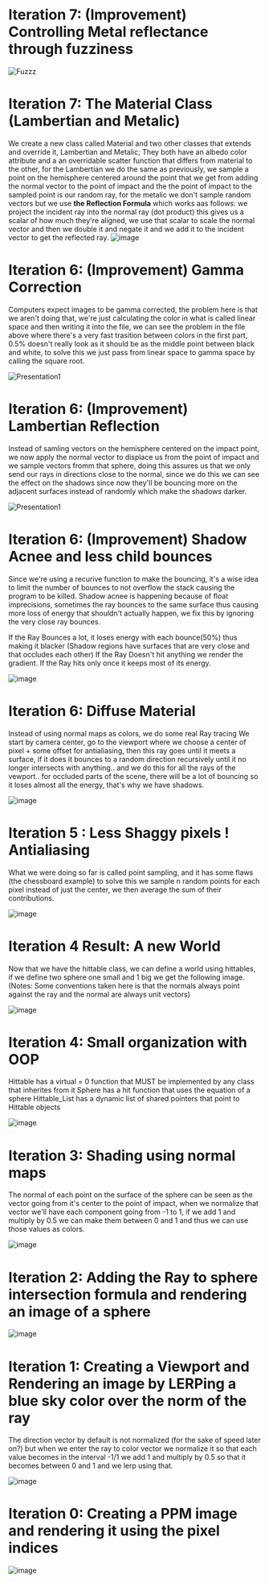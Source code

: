 # Iteration 7: (Improvement) Controlling Metal reflectance through fuzziness
![Fuzzz](https://github.com/user-attachments/assets/2cba8cee-81bd-495a-941e-0725897e085a)



# Iteration 7: The Material Class (Lambertian and Metalic)
We create a new class called Material and two other classes that extends and override it, Lambertian and Metalic; They both have an albedo color attribute and a an overridable scatter function that differs from material to the other, for the Lambertian we do the same as previously, we sample a point on the hemisphere centered around the point that we get from adding the normal vector to the point of impact and the the point of impact to the sampled point is our random ray, for the metalic we don't sample random vectors but we use **the Reflection Formula** which works aas follows: we project the incident ray into the normal ray (dot product) this gives us a scalar of how much they're aligned, we use that scalar to scale the normal vector and then we double it and negate it and we add it to the incident vector to get the reflected ray.
![image](https://github.com/user-attachments/assets/7c67abda-8af7-4186-8cd4-a83e5c4ce686)


# Iteration 6: (Improvement) Gamma Correction
Computers expect images to be  gamma corrected, the problem here is that we aren't doing that, we're just calculating the color in what is called linear space and then  writing it into the file, we can see the problem in the file above where there's a very fast trasition between colors in the first part, 0.5% doesn't really look as it should be as the middle point between black and white, to solve this we just pass from linear space to gamma space by calling the square root.
 
![Presentation1](https://github.com/user-attachments/assets/b29634a5-e2ab-441d-9ffb-d14e7cf5ee6f)



# Iteration 6: (Improvement) Lambertian Reflection 
Instead of samling vectors on the hemisphere centered on the impact point, we now apply the normal vector to displace us from the point of impact and we sample vectors fromm that sphere, doing this assures us that we only send our rays in directions close to the normal, since we do this we can see the effect on the shadows since now they'll be bouncing more on the adjacent surfaces instead of randomly which make the shadows darker.

![Presentation1](https://github.com/user-attachments/assets/ecada6f6-65ee-48b5-9b7a-29d9e09a86d6)



# Iteration 6: (Improvement) Shadow Acnee and less child bounces
Since we're using a recurive function to make the bouncing, it's a wise idea to limit the number of bounces to not overflow the stack causing the program to be killed.
Shadow acnee is happening because of float imprecisions, sometimes the ray bounces to the same surface thus causing more loss of energy that shouldn't actually happen, we fix this by ignoring the very close ray bounces.

If the Ray Bounces a lot, it loses energy with each bounce(50%) thus making it blacker (Shadow regions have surfaces that are very close and that occludes each other)
If the Ray Doesn't hit anything we render the gradient.
If the Ray hits only once it keeps most of its energy.

![image](https://github.com/user-attachments/assets/e67d6b0c-d1d1-4d71-ab29-9c092b5515c5)
# Iteration 6: Diffuse Material
Instead of using normal maps as colors, we do some real Ray tracing
We start by camera center, go to the viewport where we choose a center of pixel + some offset for antialiasing, then this ray goes until it meets a surface, if it does it bounces to a random direction recursively until it no longer intersects with anything.. and we do this for all the rays of the vewport.. 
for occluded parts of the scene, there will be a lot of bouncing so it loses almost all the energy, that's why we have shadows.

![image](https://github.com/user-attachments/assets/5c268157-4d05-4637-b4d4-fbb006f3140a)



# Iteration 5 : Less Shaggy pixels ! Antialiasing
What we were doing so far is called point sampling, and it has some flaws (the chessboard example) to solve this we sample n random points for each pixel instead of just the center, we then average the sum of their contributions.

![image](https://github.com/user-attachments/assets/f931aa78-3f92-4ff6-86cf-f9c4768178a7)


# Iteration 4 Result: A new World
Now that we have the hittable class, we can define a world using hittables, if we define two sphere one small and 1 big we get the following image.
(Notes: Some conventions taken here is that the normals always point against the ray and the normal are always unit vectors)

![image](https://github.com/user-attachments/assets/531757ab-53e1-4491-85d0-b57349f22fa9)


# Iteration 4: Small organization with OOP
Hittable has a virtual = 0 function that MUST be implemented by any class that inherites from it
Sphere has a hit function that uses the equation of a sphere
Hittable_List has a dynamic list of shared pointers that point to Hittable objects

![image](https://github.com/user-attachments/assets/0ecfcb0e-76ac-4af6-86b0-47ebc8da8343)



# Iteration 3: Shading using normal maps
The normal of each point on the surface of the sphere can be seen as the vector going from it's center to the point of impact, when we normalize that vector we'll have each component going from -1 to 1, if we add 1 and multiply by 0.5 we can make them between 0 and 1 and thus we can use those values as colors.

![image](https://github.com/user-attachments/assets/abc4f6fe-c83b-4ef7-aac7-894f20940bdc)
# Iteration 2: Adding the Ray to sphere intersection formula and rendering an image of a sphere

![image](https://github.com/user-attachments/assets/2f57aa34-599b-4aca-bfb1-02578349d4e7)
# Iteration 1: Creating a Viewport and Rendering an image by LERPing a blue sky color over the norm of the ray
The direction vector by default is not normalized (for the sake of speed later on?) but when we enter the ray to color vector we normalize it so that each value becomes in the interval -1/1 we add 1 and multiply by 0.5 so that it becomes between 0 and 1 and we lerp using that.

![image](https://github.com/user-attachments/assets/821746f0-c317-47dc-99fb-4a2df1d068d3)
# Iteration 0: Creating a PPM image and rendering it using the pixel indices
![image](https://github.com/user-attachments/assets/86748ea9-0071-4eeb-bb2e-72c4f209500a)
